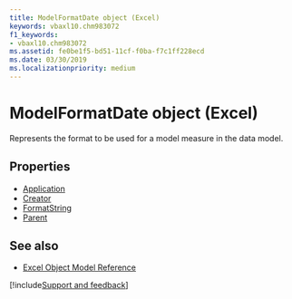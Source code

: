 ```yaml
---
title: ModelFormatDate object (Excel)
keywords: vbaxl10.chm983072
f1_keywords:
- vbaxl10.chm983072
ms.assetid: fe0be1f5-bd51-11cf-f0ba-f7c1ff228ecd
ms.date: 03/30/2019
ms.localizationpriority: medium
---
```



# ModelFormatDate object (Excel)

Represents the format to be used for a model measure in the data model.

## Properties

- [Application](Excel.modelformatdate.application.md)
- [Creator](Excel.modelformatdate.creator.md)
- [FormatString](Excel.modelformatdate.formatstring.md)
- [Parent](Excel.modelformatdate.parent.md)

## See also

- [Excel Object Model Reference](overview/Excel/object-model.md)

[!include[Support and feedback](~/includes/feedback-boilerplate.md)]
